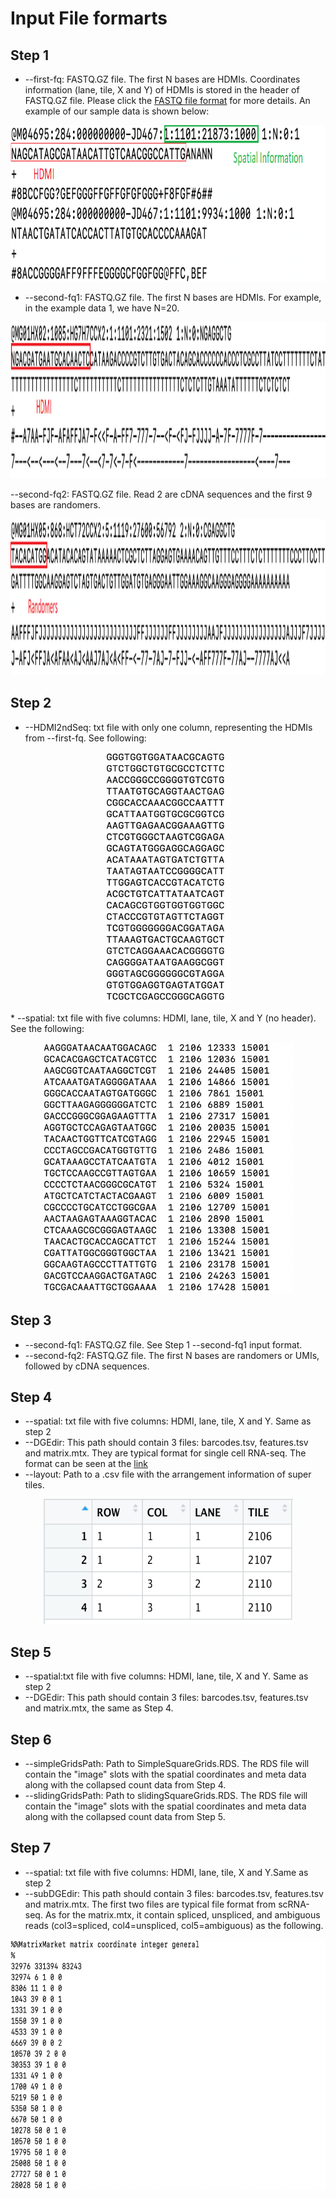 
# Input File formarts 
## Step 1
* --first-fq: FASTQ.GZ file. The first N bases are HDMIs. Coordinates information (lane, tile, X and Y) of HDMIs  is stored in the header of FASTQ.GZ file. Please click the [FASTQ file format](https://support.illumina.com/help/BaseSpace_OLH_009008/Content/Source/Informatics/BS/FileFormat_FASTQ-files_swBS.htm) for more details. An example of our sample data is shown below:
<p align="center">
    <img src="./firstseq.png" width="800" height="250" />
</p>
 

* --second-fq1: FASTQ.GZ file. The first N bases are HDMIs. For example, in the example data 1, we have N=20.
<p align="center">
    <img src="./secondseq_fq1.png" width="800" height="250" />
</p>

--second-fq2: FASTQ.GZ file. Read 2 are cDNA sequences and the first 9 bases are randomers. 
<p align="center">
    <img src="./secondseq_fq2.png" width="800" height="250" />
</p> 
 
## Step 2
* --HDMI2ndSeq: txt file with only one column, representing the HDMIs from --first-fq. See following:
<p align="center">
    <img src="./HDMI2ndSeq.png" width="200" height="400" />
</p>
* --spatial: txt file with five columns: HDMI, lane, tile, X and Y (no header). See the following:
<p align="center">
    <img src="./spatialcoor.png" width="400" height="400" />
</p>

## Step 3
* --second-fq1: FASTQ.GZ file. See Step 1 --second-fq1 input format.
* --second-fq2: FASTQ.GZ file. The first N bases are randomers or UMIs, followed by cDNA sequences.

## Step 4
* --spatial: txt file with five columns: HDMI, lane, tile, X and Y. Same as step 2
* --DGEdir: This path should contain 3 files: barcodes.tsv, features.tsv and matrix.mtx. They are typical format for single cell RNA-seq. The format can be seen at the [link](https://support.10xgenomics.com/single-cell-gene-expression/software/pipelines/latest/output/matrices)
* --layout: Path to a .csv file with the arrangement information of super tiles. 
<p align="center">
    <img src="./layout.png" width="400" height="200" />
</p>

## Step 5
* --spatial:txt file with five columns: HDMI, lane, tile, X and Y. Same as step 2 
* --DGEdir: This path should contain 3 files: barcodes.tsv, features.tsv and matrix.mtx, the same as Step 4.
## Step 6
* --simpleGridsPath: Path to SimpleSquareGrids.RDS. The RDS file will contain the "image" slots with the spatial coordinates and meta data along with the collapsed count data from Step 4.
* --slidingGridsPath: Path to slidingSquareGrids.RDS. The RDS file will contain the "image" slots with the spatial coordinates and meta data along with the collapsed count data from Step 5.

## Step 7
* --spatial: txt file with five columns: HDMI, lane, tile, X and Y.Same as step 2
* --subDGEdir: This path should contain 3 files: barcodes.tsv, features.tsv and matrix.mtx. The first two files are typical file format from scRNA-seq. As for the matrix.mtx, it contain  spliced, unspliced, and ambiguous reads (col3=spliced, col4=unspliced, col5=ambiguous) as the following. 
<p align="center">
    <img src="./unspliced.png" width="800" height="400" />
</p>


